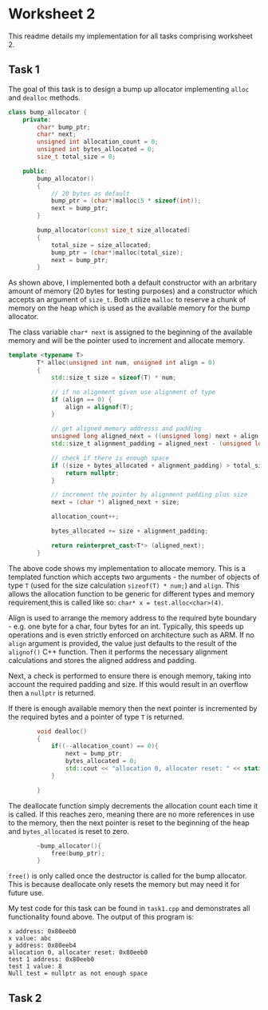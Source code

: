 # Worksheet 2

This readme details my implementation for all tasks comprising worksheet 2. 

## Task 1
The goal of this task is to design a bump up allocator implementing `alloc` and `dealloc` methods. 

```c++
class bump_allocator {
    private:
        char* bump_ptr;
        char* next;
        unsigned int allocation_count = 0;
        unsigned int bytes_allocated = 0;
        size_t total_size = 0;

    public:
        bump_allocator()
        {
            // 20 bytes as default
            bump_ptr = (char*)malloc(5 * sizeof(int));
            next = bump_ptr;
        }

        bump_allocator(const size_t size_allocated)
        {
            total_size = size_allocated;
            bump_ptr = (char*)malloc(total_size);
            next = bump_ptr;
        }
```
As shown above, I implemented both a default constructor with an arbritary amount of memory (20 bytes for testing purposes) and a constructor which accepts an argument of `size_t`. Both utilize `malloc` to reserve a chunk of memory on the heap which is used as the available memory for the bump allocator. 

The class variable `char* next` is assigned to the beginning of the available memory and will be the pointer used to increment and allocate memory.

```c++
template <typename T>
        T* alloc(unsigned int num, unsigned int align = 0)
        {
            std::size_t size = sizeof(T) * num;

            // if no alignment given use alignment of type
            if (align == 0) {
                align = alignof(T);
            }

            // get aligned memory addresss and padding
            unsigned long aligned_next = ((unsigned long) next + align - 1) & ~(align - 1);
            std::size_t alignment_padding = aligned_next - (unsigned long) next;

            // check if there is enough space
            if ((size + bytes_allocated + alignment_padding) > total_size) {
                return nullptr;
            }

            // increment the pointer by alignment padding plus size
            next = (char *) aligned_next + size;

            allocation_count++;

            bytes_allocated += size + alignment_padding;

            return reinterpret_cast<T*> (aligned_next);
        }
```

The above code shows my implementation to allocate memory. This is a templated function which accepts two arguments - the number of objects of type `T` (used for the size calculation `sizeof(T) * num;`) and `align`. This allows the allocation function to be generic for different types and memory requirement,this is called like so: `char* x = test.alloc<char>(4)`.

Align is used to arrange the memory address to the required byte boundary - e.g. one byte for a char, four bytes for an int. Typically, this speeds up operations and is even strictly enforced on architecture such as ARM. If no `align` argument is provided, the value just defaults to the result of the `alignof()` C++ function. Then it performs the necessary alignment calculations and stores the aligned address and padding. 

Next, a check is performed to ensure there is enough memory, taking into account the required padding and size. If this would result in an overflow then a `nullptr` is returned.

If there is enough available memory then the next pointer is incremented by the required bytes and a pointer of type `T` is returned.

```c++
        void dealloc()
        {
            if((--allocation_count) == 0){
                next = bump_ptr;
                bytes_allocated = 0;
                std::cout << "allocation 0, allocater reset: " << static_cast<void*> (next) << std::endl;
            }

        }
```

The deallocate function simply decrements the allocation count each time it is called. If this reaches zero, meaning there are no more references in use to the memory, then the next pointer is reset to the beginning of the heap and `bytes_allocated` is reset to zero.

```c++
        ~bump_allocator(){
            free(bump_ptr);
        }
```

`free()` is only called once the destructor is called for the bump allocator. This is because deallocate only resets the memory but may need it for future use. 

My test code for this task can be found in `task1.cpp` and demonstrates all functionality found above. The output of this program is:

```
x address: 0x80eeb0
x value: abc
y address: 0x80eeb4
allocation 0, allocater reset: 0x80eeb0
test 1 address: 0x80eeb0
test 1 value: 8
Null test = nullptr as not enough space
```

## Task 2








